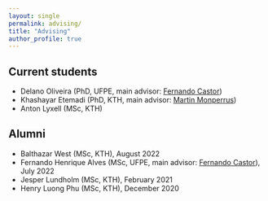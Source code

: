 ```yaml
---
layout: single
permalink: advising/
title: "Advising"
author_profile: true
---
```


## Current students

- Delano Oliveira (PhD, UFPE, main advisor: [Fernando Castor](https://sites.google.com/a/cin.ufpe.br/castor/))
- Khashayar Etemadi (PhD, KTH, main advisor: [Martin Monperrus](https://www.monperrus.net/martin/))
- Anton Lyxell (MSc, KTH)

## Alumni

- Balthazar West (MSc, KTH), August 2022
- Fernando Henrique Alves (MSc, UFPE, main advisor: [Fernando Castor](https://sites.google.com/a/cin.ufpe.br/castor/)), July 2022
- Jesper Lundholm (MSc, KTH), February 2021
- Henry Luong Phu (MSc, KTH), December 2020
